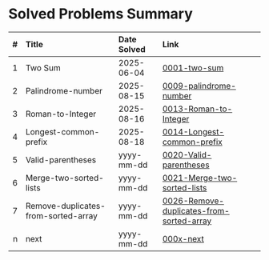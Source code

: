 # Solved Problems Summary

| # | Title | Date Solved | Link |
|--:|:------|:-----|:-----|
| 1 | Two Sum | 2025-06-04 | [0001-two-sum](./0001-two-sum/) |
| 2 | Palindrome-number | 2025-08-15 | [0009-palindrome-number](./0009-palindrome-number/) |
| 3 | Roman-to-Integer | 2025-08-16 | [0013-Roman-to-Integer](./0013-Roman-to-Integer/) |
| 4 | Longest-common-prefix | 2025-08-18 | [0014-Longest-common-prefix](./0014-Longest-common-prefix/) |
| 5 | Valid-parentheses | yyyy-mm-dd | [0020-Valid-parentheses](./0020-Valid-parentheses/) |
| 6 | Merge-two-sorted-lists | yyyy-mm-dd | [0021-Merge-two-sorted-lists](./0021-Merge-two-sorted-lists/) |
| 7 | Remove-duplicates-from-sorted-array | yyyy-mm-dd | [0026-Remove-duplicates-from-sorted-array](./0026-Remove-duplicates-from-sorted-array/) |
| n | next | yyyy-mm-dd | [000x-next](./000/) |


